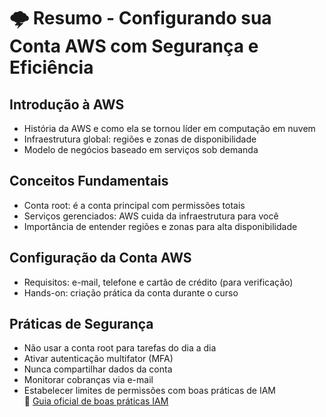# 🌩️ Resumo - Configurando sua Conta AWS com Segurança e Eficiência

## Introdução à AWS
- História da AWS e como ela se tornou líder em computação em nuvem  
- Infraestrutura global: regiões e zonas de disponibilidade  
- Modelo de negócios baseado em serviços sob demanda

## Conceitos Fundamentais
- Conta root: é a conta principal com permissões totais  
- Serviços gerenciados: AWS cuida da infraestrutura para você  
- Importância de entender regiões e zonas para alta disponibilidade

## Configuração da Conta AWS
- Requisitos: e-mail, telefone e cartão de crédito (para verificação)  
- Hands-on: criação prática da conta durante o curso

## Práticas de Segurança
- Não usar a conta root para tarefas do dia a dia  
- Ativar autenticação multifator (MFA)  
- Nunca compartilhar dados da conta  
- Monitorar cobranças via e-mail  
- Estabelecer limites de permissões com boas práticas de IAM  
🔗 [Guia oficial de boas práticas IAM](https://docs.aws.amazon.com/pt_br/IAM/latest/UserGuide/best-practices.html)
